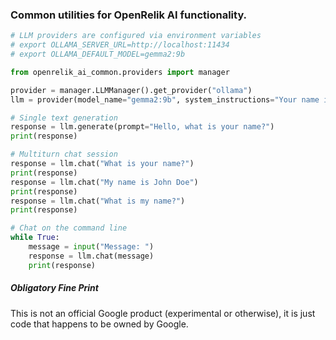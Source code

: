 ### Common utilities for OpenRelik AI functionality.

```python
# LLM providers are configured via environment variables
# export OLLAMA_SERVER_URL=http://localhost:11434
# export OLLAMA_DEFAULT_MODEL=gemma2:9b

from openrelik_ai_common.providers import manager

provider = manager.LLMManager().get_provider("ollama")
llm = provider(model_name="gemma2:9b", system_instructions="Your name is Foobar.")

# Single text generation
response = llm.generate(prompt="Hello, what is your name?")
print(response)

# Multiturn chat session
response = llm.chat("What is your name?")
print(response)
response = llm.chat("My name is John Doe")
print(response)
response = llm.chat("What is my name?")
print(response)

# Chat on the command line
while True:
    message = input("Message: ")
    response = llm.chat(message)
    print(response)
```

##### Obligatory Fine Print
This is not an official Google product (experimental or otherwise), it is just code that happens to be owned by Google.
